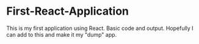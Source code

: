 # First-React-Application

This is my first application using React. Basic code and output.
Hopefully I can add to this and make it my "dump" app.
